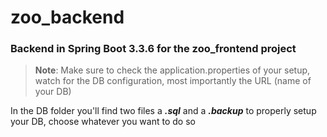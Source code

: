 # zoo_backend

### Backend in Spring Boot 3.3.6 for the **zoo_frontend** project

> **Note**: Make sure to check the application.properties of your setup, watch for the DB configuration, most importantly the URL (name of your DB)

In the DB folder you'll find two files a ***.sql*** and a ***.backup*** to properly setup your DB, choose whatever you want to do so